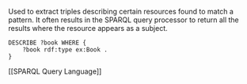 Used to extract triples describing certain resources found to match a pattern. It often results in the SPARQL query processor to return all the results where the resource appears as a subject.

```sparql
DESCRIBE ?book WHERE {
	?book rdf:type ex:Book .
}
```


[[SPARQL Query Language]]